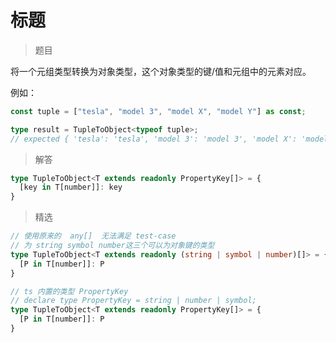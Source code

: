 # 标题

<BtnGroup 
  issue="https://tsch.js.org/11/solutions"
  answer="https://github.com/type-challenges/type-challenges/issues/31849"
/>

> 题目

将一个元组类型转换为对象类型，这个对象类型的键/值和元组中的元素对应。

例如：

```ts
const tuple = ["tesla", "model 3", "model X", "model Y"] as const;

type result = TupleToObject<typeof tuple>; 
// expected { 'tesla': 'tesla', 'model 3': 'model 3', 'model X': 'model X', 'model Y': 'model Y'}
```

> 解答

```ts
type TupleToObject<T extends readonly PropertyKey[]> = {
  [key in T[number]]: key
}
```

> 精选

<BtnGroup 
  featured="https://github.com/type-challenges/type-challenges/issues/2737"
/>

```ts
// 使用原来的  any[]  无法满足 test-case
// 为 string symbol number这三个可以为对象键的类型
type TupleToObject<T extends readonly (string | symbol | number)[]> = {
  [P in T[number]]: P
}

// ts 内置的类型 PropertyKey
// declare type PropertyKey = string | number | symbol;
type TupleToObject<T extends readonly PropertyKey[]> = {
  [P in T[number]]: P
}
```